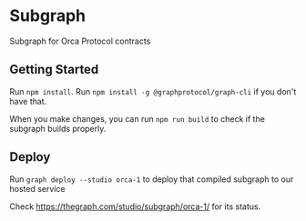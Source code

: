 # Subgraph

Subgraph for Orca Protocol contracts

## Getting Started

Run `npm install`. Run `npm install -g @graphprotocol/graph-cli` if you don't have that.

When you make changes, you can run `npm run build` to check if the subgraph builds properly.

## Deploy

Run `graph deploy --studio orca-1` to deploy that compiled subgraph to our hosted service

Check https://thegraph.com/studio/subgraph/orca-1/ for its status.
